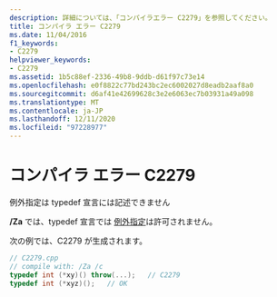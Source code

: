 ```yaml
---
description: 詳細については、「コンパイラエラー C2279」を参照してください。
title: コンパイラ エラー C2279
ms.date: 11/04/2016
f1_keywords:
- C2279
helpviewer_keywords:
- C2279
ms.assetid: 1b5c88ef-2336-49b8-9ddb-d61f97c73e14
ms.openlocfilehash: e0f8822c77bd243bc2ec6002027d8eadb2aaf8a0
ms.sourcegitcommit: d6af41e42699628c3e2e6063ec7b03931a49a098
ms.translationtype: MT
ms.contentlocale: ja-JP
ms.lasthandoff: 12/11/2020
ms.locfileid: "97228977"
---
```

# <a name="compiler-error-c2279"></a>コンパイラ エラー C2279

例外指定は typedef 宣言には記述できません

**/Za** では、typedef 宣言では [例外指定](../../cpp/exception-specifications-throw-cpp.md)は許可されません。

次の例では、C2279 が生成されます。

```cpp
// C2279.cpp
// compile with: /Za /c
typedef int (*xy)() throw(...);   // C2279
typedef int (*xyz)();   // OK
```
